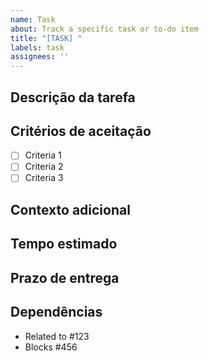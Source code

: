 ```yaml
---
name: Task
about: Track a specific task or to-do item
title: "[TASK] "
labels: task
assignees: ''
---
```


## Descrição da tarefa
<!-- Clearly describe what needs to be done -->

## Critérios de aceitação
<!-- List the conditions that must be met for this task to be considered complete -->
- [ ] Criteria 1
- [ ] Criteria 2
- [ ] Criteria 3

## Contexto adicional
<!-- Add any other context, screenshots, or references here -->

## Tempo estimado
<!-- Optional: Provide time estimate (e.g., 1 hour, 2 days, etc.) -->

## Prazo de entrega
<!-- Optional: Add deadline if applicable -->

## Dependências
<!-- List any blocking issues or prerequisites -->
- Related to #123
- Blocks #456